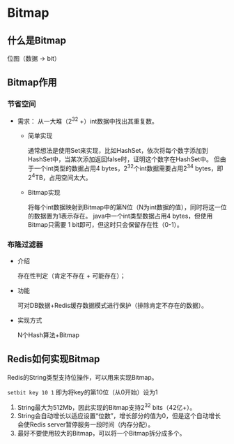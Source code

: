 # Bitmap

## 什么是Bitmap
位图（数据 -> bit）

## Bitmap作用
### 节省空间
- 需求： 从一大堆（2<sup>32</sup> +）int数据中找出其重复数。
    - 简单实现

        通常想法是使用Set来实现，比如HashSet，依次将每个数字添加到HashSet中，当某次添加返回false时，证明这个数字在HashSet中。
        但由于一个int类型的数据占用4 bytes，2<sup>32</sup>个int数据需要占用2<sup>34</sup> bytes，即2<sup>4</sup>TB，占用空间太大。
    - Bitmap实现
    
        将每个int数据映射到Bitmap中的第N位（N为int数据的值），同时将这一位的数据置为1表示存在。
        java中一个int类型数据占用4 bytes，但使用Bitmap只需要 1 bit即可，但这时只会保留存在性（0-1）。

### 布隆过滤器
- 介绍

    存在性判定（肯定不存在 + 可能存在）；

- 功能

    可对DB数据+Redis缓存数据模式进行保护（排除肯定不存在的数据）。

- 实现方式

    N个Hash算法+Bitmap

## Redis如何实现Bitmap
Redis的String类型支持位操作，可以用来实现Bitmap。

`setbit key 10 1` 即为将key的第10位（从0开始）设为1

1. String最大为512Mb，因此实现的Bitmap支持2<sup>32</sup> bits（42亿+）。
2. String会自动增长以适应设置“位数”，增长部分的值为0，但是这个自动增长会使Redis server暂停服务一段时间（内存分配）。
3. 最好不要使用较大的Bitmap，可以将一个Bitmap拆分成多个。